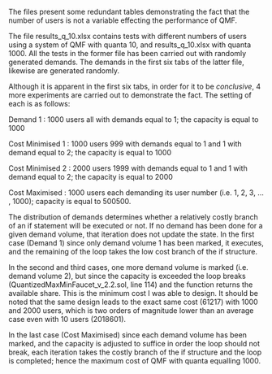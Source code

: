 ﻿The files present some redundant tables demonstrating the fact that the number of users is not a variable effecting the performance of QMF.

The file results\_q\_10.xlsx contains tests with different numbers of users using a system of QMF with quanta 10, and results\_q\_10.xlsx with quanta 1000. All the tests in the former file has been carried out with randomly generated demands. The demands in the first six tabs of the latter file, likewise are generated randomly.

Although it is apparent in the first six tabs, in order for it to be *conclusive*, 4 more experiments are carried out to demonstrate the fact. The setting of each is as follows:

Demand 1		: 1000 users all with demands equal to 1; the capacity is equal to 1000

Cost Minimised 1	: 1000 users 999 with demands equal to 1 and 1 with demand equal to 2; the capacity is equal to 1000

Cost Minimised 2	: 2000 users 1999 with demands equal to 1 and 1 with demand equal to 2; the capacity is equal to 2000

Cost Maximised	: 1000 users each demanding its user number (i.e. 1, 2, 3, … , 1000); capacity is equal to 500500.

The distribution of demands determines whether a relatively costly branch of an if statement will be executed or not. If no demand has been done for a given demand volume, that iteration does not update the state. In the first case (Demand 1) since only demand volume 1 has been marked, it executes, and the remaining of the loop takes the low cost branch of the if structure.

In the second and third cases, one more demand volume is marked (i.e. demand volume 2), but since the capacity is exceeded the loop breaks (QuantizedMaxMinFaucet\_v\_2.2.sol, line 114) and the function returns the available share. This is the minimum cost I was able to design. It should be noted that the same design leads to the exact same cost (61217) with 1000 and 2000 users, which is two orders of magnitude lower than an average case even with 10 users (2018601).

In the last case (Cost Maximised) since each demand volume has been marked, and the capacity is adjusted to suffice in order the loop should not break, each iteration takes the costly branch of the if structure and the loop is completed; hence the maximum cost of QMF with quanta equalling 1000.
